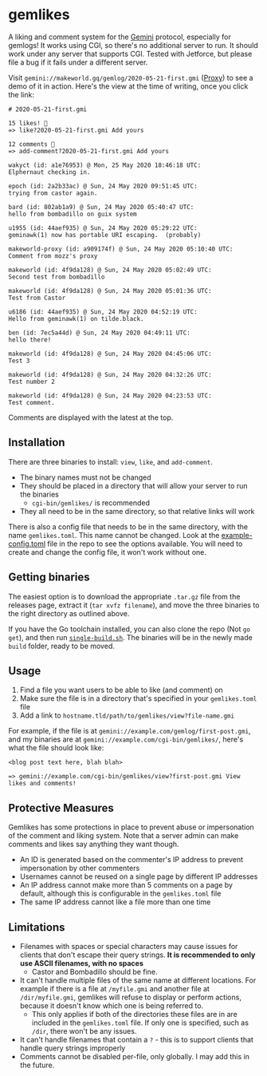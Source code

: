 # gemlikes

A liking and comment system for the [Gemini](https://gemini.circumlunar.space/) protocol, especially for gemlogs! It works using CGI, so there's no additional server to run. It should work under any server that supports CGI. Tested with Jetforce, but please file a bug if it fails under a different server.

Visit `gemini://makeworld.gq/gemlog/2020-05-21-first.gmi` ([Proxy](https://portal.mozz.us/gemini/makeworld.gq/gemlog/2020-05-21-first.gmi)) to see a demo of it in action. Here's the view at the time of writing, once you click the link:

```
# 2020-05-21-first.gmi

15 likes! 💖
=> like?2020-05-21-first.gmi Add yours

12 comments 💬
=> add-comment?2020-05-21-first.gmi Add yours

wakyct (id: a1e76953) @ Mon, 25 May 2020 18:46:18 UTC:
Elphernaut checking in.

epoch (id: 2a2b33ac) @ Sun, 24 May 2020 09:51:45 UTC:
trying from castor again.

bard (id: 802ab1a9) @ Sun, 24 May 2020 05:40:47 UTC:
hello from bombadillo on guix system

u1955 (id: 44aef935) @ Sun, 24 May 2020 05:29:22 UTC:
geminawk(1) now has portable URI escaping.  (probably)

makeworld-proxy (id: a909174f) @ Sun, 24 May 2020 05:10:40 UTC:
Comment from mozz's proxy

makeworld (id: 4f9da128) @ Sun, 24 May 2020 05:02:49 UTC:
Second test from bombadillo

makeworld (id: 4f9da128) @ Sun, 24 May 2020 05:01:36 UTC:
Test from Castor

u6186 (id: 44aef935) @ Sun, 24 May 2020 04:52:19 UTC:
Hello from geminawk(1) on tilde.black.

ben (id: 7ec5a44d) @ Sun, 24 May 2020 04:49:11 UTC:
hello there!

makeworld (id: 4f9da128) @ Sun, 24 May 2020 04:45:06 UTC:
Test 3

makeworld (id: 4f9da128) @ Sun, 24 May 2020 04:32:26 UTC:
Test number 2

makeworld (id: 4f9da128) @ Sun, 24 May 2020 04:23:53 UTC:
Test comment.
```

Comments are displayed with the latest at the top.

## Installation
There are three binaries to install: `view`, `like`, and `add-comment`.
- The binary names must not be changed
- They should be placed in a directory that will allow your server to run the binaries
  - `cgi-bin/gemlikes/` is recommended
- They all need to be in the same directory, so that relative links will work

There is also a config file that needs to be in the same directory, with the name `gemlikes.toml`. This name cannot be changed. Look at the [example-config.toml](./example-config.toml) file in the repo to see the options available. You will need to create and change the config file, it won't work without one.

## Getting binaries
The easiest option is to download the appropriate `.tar.gz` file from the releases page, extract it (`tar xvfz filename`), and move the three binaries to the right directory as outlined above.

If you have the Go toolchain installed, you can also clone the repo (Not `go get`), and then run [`single-build.sh`](./single-build.sh). The binaries will be in the newly made `build` folder, ready to be moved.

## Usage
1. Find a file you want users to be able to like (and comment) on
2. Make sure the file is in a directory that's specified in your `gemlikes.toml` file
3. Add a link to `hostname.tld/path/to/gemlikes/view?file-name.gmi`

For example, if the file is at `gemini://example.com/gemlog/first-post.gmi`, and my binaries are at `gemini://example.com/cgi-bin/gemlikes/`, here's what the file should look like:
```
<blog post text here, blah blah>

=> gemini://example.com/cgi-bin/gemlikes/view?first-post.gmi View likes and comments!
```

## Protective Measures
Gemlikes has some protections in place to prevent abuse or impersonation of the comment and liking system. Note that a server admin can make comments and likes say anything they want though.

- An ID is generated based on the commenter's IP address to prevent impersonation by other commenters
- Usernames cannot be reused on a single page by different IP addresses
- An IP address cannot make more than 5 comments on a page by default, although this is configurable in the `gemlikes.toml` file
- The same IP address cannot like a file more than one time

## Limitations
- Filenames with spaces or special characters may cause issues for clients that don't escape their query strings. **It is recommended to only use ASCII filenames, with no spaces**
  - Castor and Bombadillo should be fine.
- It can't handle multiple files of the same name at different locations. For example if there is a file at `/myfile.gmi` and another file at `/dir/myfile.gmi`, gemlikes will refuse to display or perform actions, because it doesn't know which one is being referred to.
  - This only applies if both of the directories these files are in are included in the `gemlikes.toml` file. If only one is specified, such as `/dir`, there won't be any issues.
- It can't handle filenames that contain a `?` - this is to support clients that handle query strings improperly
- Comments cannot be disabled per-file, only globally. I may add this in the future.
